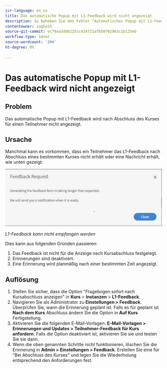 ```yaml
---
jcr-language: en_us
title: Das automatische Popup mit L1-Feedback wird nicht angezeigt
description: So beheben Sie den Fehler "Automatisches Popup mit L1-Feedback wird nicht angezeigt"
contentowner: saghosh
source-git-commit: ec79aa3dd6225cc424721afb50702963c1b125eb
workflow-type: tm+mt
source-wordcount: '204'
ht-degree: 0%

---
```




# Das automatische Popup mit L1-Feedback wird nicht angezeigt

## Problem

Das automatische Popup mit L1-Feedback wird nach Abschluss des Kurses für einen Teilnehmer nicht angezeigt.

## Ursache

Manchmal kann es vorkommen, dass ein Teilnehmer das L1-Feedback nach Abschluss eines bestimmten Kurses nicht erhält oder eine Nachricht erhält, wie unten gezeigt:

![](assets/l1-feedback.png)

*L1-Feedback kann nicht empfangen werden*

Dies kann aus folgenden Gründen passieren:

1. Das Feedback ist nicht für die Anzeige nach Kursabschluss festgelegt.
1. Erinnerungen sind deaktiviert.
1. Eine Erinnerung wird planmäßig nach einer bestimmten Zeit angezeigt.

## Auflösung

1. Stellen Sie sicher, dass die Option &quot;Fragebogen sofort nach Kursabschluss anzeigen&quot; in **Kurs** > **Instanzen** > **L1-Feedback**.
   <!--![](assets/l1-feedback.png)-->
1. Navigieren Sie als Administrator zu **Einstellungen > Feedback**. Überprüfen Sie, wann die Erinnerung geplant ist. Falls es für geplant ist **Nach dem Kurs** Abschluss ändern Sie die Option in **Auf Kurs** Fertigstellung.
1. Aktivieren Sie die folgenden E-Mail-Vorlagen: **E-Mail-Vorlagen > Erinnerungen und Updates > Teilnehmer-Feedback für Kurs anfordern**. Falls die Option deaktiviert ist, aktivieren Sie sie und testen Sie sie dann.
1. Wenn die oben genannten Schritte nicht funktionieren, löschen Sie die Erinnerung in **Admin > Einstellungen > Feedback**. Erstellen Sie eine für &quot;Bei Abschluss des Kurses&quot; und legen Sie die Wiederholung entsprechend den Anforderungen fest.
